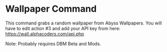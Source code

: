 # Wallpaper Command
This command grabs a random wallpaper from Abyss Wallpapers.
You will have to edit action #3 and add your API key from here: https://wall.alphacoders.com/api.php

Note: Probably requires DBM Beta and Mods.